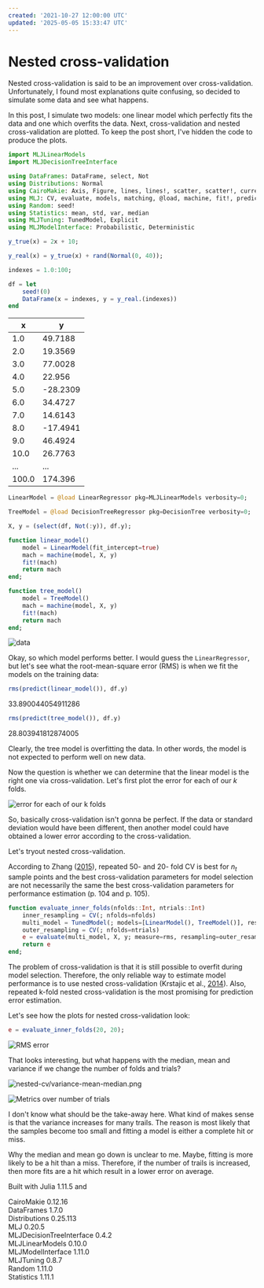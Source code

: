 ```yaml
---
created: '2021-10-27 12:00:00 UTC'
updated: '2025-05-05 15:33:47 UTC'
---
```


# Nested cross-validation

Nested cross-validation is said to be an improvement over cross-validation.
Unfortunately, I found most explanations quite confusing, so decided to simulate some data and see what happens.

In this post, I simulate two models: one linear model which perfectly fits the data and one which overfits the data.
Next, cross-validation and nested cross-validation are plotted.
To keep the post short, I've hidden the code to produce the plots.

```julia
import MLJLinearModels
import MLJDecisionTreeInterface

using DataFrames: DataFrame, select, Not
using Distributions: Normal
using CairoMakie: Axis, Figure, lines, lines!, scatter, scatter!, current_figure, axislegend, help, linkxaxes!, linkyaxes!, xlabel!, density, density!, hidedecorations!, violin!, boxplot!, hidexdecorations!, hideydecorations!
using MLJ: CV, evaluate, models, matching, @load, machine, fit!, predict, predict_mode, rms
using Random: seed!
using Statistics: mean, std, var, median
using MLJTuning: TunedModel, Explicit
using MLJModelInterface: Probabilistic, Deterministic
```

```julia
y_true(x) = 2x + 10;
```

```julia
y_real(x) = y_true(x) + rand(Normal(0, 40));
```

```julia
indexes = 1.0:100;
```

```julia
df = let
    seed!(0)
    DataFrame(x = indexes, y = y_real.(indexes))
end
```

x | y
--- | ---
1.0 | 49.7188
2.0 | 19.3569
3.0 | 77.0028
4.0 | 22.956
5.0 | -28.2309
6.0 | 34.4727
7.0 | 14.6143
8.0 | -17.4941
9.0 | 46.4924
10.0 | 26.7763
... | ...
100.0 | 174.396

```julia
LinearModel = @load LinearRegressor pkg=MLJLinearModels verbosity=0;
```

```julia
TreeModel = @load DecisionTreeRegressor pkg=DecisionTree verbosity=0;
```

```julia
X, y = (select(df, Not(:y)), df.y);
```

```julia
function linear_model()
    model = LinearModel(fit_intercept=true)
    mach = machine(model, X, y)
    fit!(mach)
    return mach
end;
```

```julia
function tree_model()
    model = TreeModel()
    mach = machine(model, X, y)
    fit!(mach)
    return mach
end;
```

![data](/files/4091c14a89b05535)

Okay, so which model performs better. I would guess the `LinearRegressor`, but let's see what the root-mean-square error (RMS) is when we fit the models on the training data:

```julia
rms(predict(linear_model()), df.y)
```

33.890044054911286

```julia
rms(predict(tree_model()), df.y)
```

28.803941812874005

Clearly, the tree model is overfitting the data.
In other words, the model is not expected to perform well on new data.

Now the question is whether we can determine that the linear model is the right one via cross-validation.
Let's first plot the error for each of our $k$ folds.

![error for each of our k folds](/files/52dca03b259ae158)

So, basically cross-validation isn't gonna be perfect. If the data or standard deviation would have been different, then another model could have obtained a lower error according to the cross-validation.

Let's tryout nested cross-validation.

According to Zhang ([2015](https://doi.org/10.1016/j.jeconom.2015.02.006)), repeated 50- and 20- fold CV is best for $n_t$ sample points and the best cross-validation parameters for model selection are not necessarily the same the best cross-validation parameters for performance estimation (p. 104 and p. 105).

```julia
function evaluate_inner_folds(nfolds::Int, ntrials::Int)
    inner_resampling = CV(; nfolds=nfolds)
    multi_model = TunedModel(; models=[LinearModel(), TreeModel()], resampling=inner_resampling);
    outer_resampling = CV(; nfolds=ntrials)
    e = evaluate(multi_model, X, y; measure=rms, resampling=outer_resampling)
    return e
end;
```

The problem of cross-validation is that it is still possible to overfit during model selection.
Therefore, the only reliable way to estimate model performance is to use nested cross-validation (Krstajic et al., [2014](https://doi.org/10.1186/1758-2946-6-10)).
Also, repeated k-fold nested cross-validation is the most promising for prediction error estimation.

Let's see how the plots for nested cross-validation look:

```julia
e = evaluate_inner_folds(20, 20);
```

![RMS error](/files/e4d375654b680a84)

That looks interesting, but what happens with the median, mean and variance if we change the number of folds and trials?

![nested-cv/variance-mean-median.png](/files/932e89e27928b92f)

![Metrics over number of trials](/files/8fc740124969be1c)

I don't know what should be the take-away here.
What kind of makes sense is that the variance increases for many trails.
The reason is most likely that the samples become too small and fitting a model is either a complete hit or miss.

Why the median and mean go down is unclear to me.
Maybe, fitting is more likely to be a hit than a miss.
Therefore, if the number of trails is increased, then more fits are a hit which result in a lower error on average.

Built with Julia 1.11.5 and

CairoMakie 0.12.16 \
DataFrames 1.7.0 \
Distributions 0.25.113 \
MLJ 0.20.5 \
MLJDecisionTreeInterface 0.4.2 \
MLJLinearModels 0.10.0 \
MLJModelInterface 1.11.0 \
MLJTuning 0.8.7 \
Random 1.11.0 \
Statistics 1.11.1

